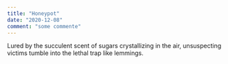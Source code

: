 ```yaml
---
title: "Honeypot"
date: "2020-12-08"
comment: "some commente"
---
```

Lured by the succulent scent of sugars crystallizing in the air, unsuspecting victims tumble into the lethal trap like lemmings.